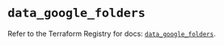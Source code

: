 # `data_google_folders`

Refer to the Terraform Registry for docs: [`data_google_folders`](https://registry.terraform.io/providers/hashicorp/google-beta/5.43.1/docs/data-sources/google_folders).
